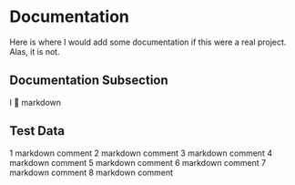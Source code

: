 # Documentation

Here is where I would add some documentation if this were a real project. Alas, it is not.

## Documentation Subsection

I :purple_heart: markdown


## Test Data

1 markdown comment
2 markdown comment
3 markdown comment
4 markdown comment
5 markdown comment
6 markdown comment
7 markdown comment
8 markdown comment
